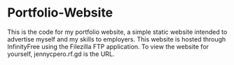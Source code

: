 # Portfolio-Website
This is the code for my portfolio website, a simple static website intended to advertise myself and my skills to employers. This website is hosted through InfinityFree using the Filezilla FTP application.
To view the website for yourself, jennycpero.rf.gd is the URL.

